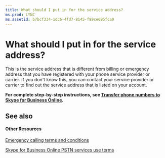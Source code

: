 ```yaml
---
title: What should I put in for the service address?
ms.prod: LYNC
ms.assetid: b7bcf334-1dc6-4fd7-8145-f89ce695fca0
---
```



# What should I put in for the service address?

This is the service address that is different from billing or emergency address that you have registered with your phone service provider or carrier. If you don't know this, you can contact your service provider or carrier to find out the service address that is listed on your account.
  
    
    

 **For complete step-by-step instructions, see  [Transfer phone numbers to Skype for Business Online](transfer-phone-numbers-to-skype-for-business-online.md).**
## See also


#### Other Resources


  
    
    
 [Emergency calling terms and conditions](emergency-calling-terms-and-conditions.md)
  
    
    
 [Skype for Business Online PSTN services use terms](skype-for-business-online-pstn-services-use-terms.md)
